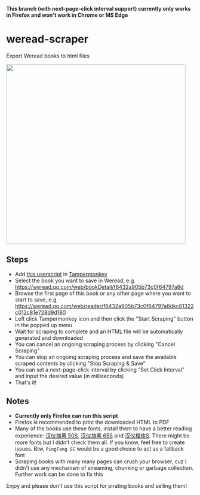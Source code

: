 **This branch (with next-page-click interval support) currently only works in Firefox and won't work in Chrome or MS Edge**

# weread-scraper
Export Weread books to html files

<img src="https://user-images.githubusercontent.com/10386119/186714588-97e1b755-ce62-4f89-a64d-268824f39e9e.png" width=480/>

## Steps

- Add [this userscript](https://github.com/Sec-ant/weread-scraper/raw/with-click-interval/wereadScraper.user.js) in [Tampermonkey](https://www.tampermonkey.net/)
- Select the book you want to save in Weread, e.g. https://weread.qq.com/web/bookDetail/f6432a905b73c0f64797a8d
- Browse the first page of this book or any other page where you want to start to save, e.g. https://weread.qq.com/web/reader/f6432a905b73c0f64797a8dkc81322c012c81e728d9d180
- Left click Tampermonkey icon and then click the "Start Scraping" button in the popped up menu
- Wait for scraping to complete and an HTML file will be automatically generated and downloaded
- You can cancel an ongoing scraping process by clicking "Cancel Scraping"
- You can stop an ongoing scraping process and save the available scraped contents by clicking "Stop Scraping & Save"
- You can set a next-page-click interval by clicking "Set Click Interval" and input the desired value (in milliseconds) 
- That's it!

## Notes

- **Currently only Firefox can run this script**
- Firefox is recommended to print the downloaded HTML to PDF
- Many of the books use these fonts, install them to have a better reading experience: [汉仪旗黑 50S](https://www.hanyi.com.cn/productdetail?id=831), [汉仪旗黑 65S](https://www.hanyi.com.cn/productdetail.php?id=834) and [汉仪楷体S](https://www.hanyi.com.cn/productdetail.php?id=814). There might be more fonts  but I didn't check them all. If you know, feel free to create issues. Btw, `PingFang SC` would be a good choice to act as a fallback font
- Scraping books with many many pages can crush your browser, cuz I didn't use any mechanism of streaming, chunking or garbage collection. Further work can be done to fix this

Enjoy and please don't use this script for pirating books and selling them!
